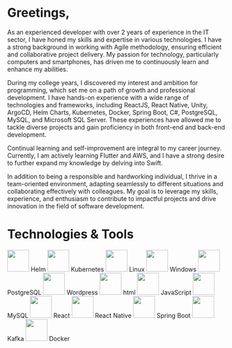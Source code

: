 # Greetings, 
As an experienced developer with over 2 years of experience in the IT sector, I have honed my skills and expertise in various technologies. I have a strong background in working with Agile methodology, ensuring efficient and collaborative project delivery. My passion for technology, particularly computers and smartphones, has driven me to continuously learn and enhance my abilities.

During my college years, I discovered my interest and ambition for programming, which set me on a path of growth and professional development. I have hands-on experience with a wide range of technologies and frameworks, including ReactJS, React Native, Unity, ArgoCD, Helm Charts, Kubernetes, Docker, Spring Boot, C#, PostgreSQL, MySQL, and Microsoft SQL Server. These experiences have allowed me to tackle diverse projects and gain proficiency in both front-end and back-end development.

Continual learning and self-improvement are integral to my career journey. Currently, I am actively learning Flutter and AWS, and I have a strong desire to further expand my knowledge by delving into Swift.

In addition to being a responsible and hardworking individual, I thrive in a team-oriented environment, adapting seamlessly to different situations and collaborating effectively with colleagues. My goal is to leverage my skills, experience, and enthusiasm to contribute to impactful projects and drive innovation in the field of software development.
# Technologies & Tools

<div class="background: white;">
<img src="https://github.com/btaras1/btaras1/assets/61714341/e00368bc-a81c-41ae-b15e-d2e34615557d" width="50" height="50"> Helm
<img src="https://github.com/btaras1/btaras1/assets/61714341/3a94eecc-fe6b-4340-968d-d66e1d6102c0" width="50" height="50"> Kubernetes
<img src="https://github.com/btaras1/btaras1/assets/61714341/1bbb866c-4eeb-4356-af69-7f47e9531e95" width="50" height="50"> Linux
<img src="https://github.com/btaras1/btaras1/assets/61714341/e1111b1f-514b-411e-9b47-6d0419f26369" width="50" height="50"> Windows
<img src="https://github.com/btaras1/btaras1/assets/61714341/bf09b6fd-9305-4422-9043-cc1dd270071d" width="50" height="50"> PostgreSQL
<img src="https://github.com/btaras1/btaras1/assets/61714341/bc921e19-d6f9-485f-bda7-b81a4710e2ab" width="50" height="50"> Wordpress
<img src="https://github.com/btaras1/btaras1/assets/61714341/0cf48f20-9aa0-4ea9-86d3-0e08a589476e" width="50" height="50"> html
<img src="https://github.com/btaras1/btaras1/assets/61714341/81990274-6606-4ef0-87c3-f0ad1f4f597d" width="50" height="50"> JavaScript
<img src="https://github.com/btaras1/btaras1/assets/61714341/a5a5e083-7eb3-4622-8222-afe4491aabae" width="50" height="50"> MySQL
<img src="https://github.com/btaras1/btaras1/assets/61714341/f75b8dd4-2f5b-4386-96d3-b30779143d3f" width="50" height="50"> React
<img src="https://github.com/btaras1/btaras1/assets/61714341/f75b8dd4-2f5b-4386-96d3-b30779143d3f" width="50" height="50"> React Native
<img src="https://github.com/btaras1/btaras1/assets/61714341/9510fbff-0c61-47e6-bfab-2f122d9fbd2b" width="50" height="50"> Spring Boot
<img src="https://github.com/btaras1/btaras1/assets/61714341/fd33ba5e-e358-429b-b31c-3e0db57c3602" width="50" height="50"> Kafka
<img src="https://github.com/btaras1/btaras1/assets/61714341/d9b0d544-d392-42a7-b329-f73b310d07eb" width="50" height="50"> Docker
</div>

